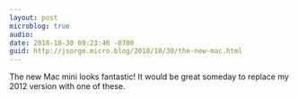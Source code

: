 ```yaml
---
layout: post
microblog: true
audio: 
date: 2018-10-30 09:23:40 -0700
guid: http://jsorge.micro.blog/2018/10/30/the-new-mac.html
---
```

The new Mac mini looks fantastic! It would be great someday to replace my 2012 version with one of these.
